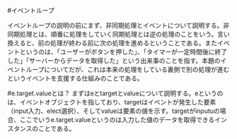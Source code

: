 #イベントループ

イベントループの説明の前にまず、非同期処理とイベントについて説明する。非同期処理とは、順番に処理をしていく同期処理とは逆の処理のことをいう。言い換えると、前の処理が終わる前に次の処理を進めるということである。またイベントというのは、「ユーザーがボタンを押した」、「タイマーが一定時間後に終了した」「サーバーからデータを取得した」という出来事のことを指す。本題のイベントループについてだが、これは本来の処理をしている裏側で別の処理が進むというイベントを支援する仕組みのことである。

#e.target.valueとは？
まずはeとtargetとvalueについて説明する。eというのは、イベントオブジェクトを指しており、targetはイベントが発生した要素（input入力、elect選択）、そしてvalueは要素の値を示す。targetがinputuの場合、ここでいうe.target.valueというのは入力した値のデータを取得できるインスタンスのことである。
